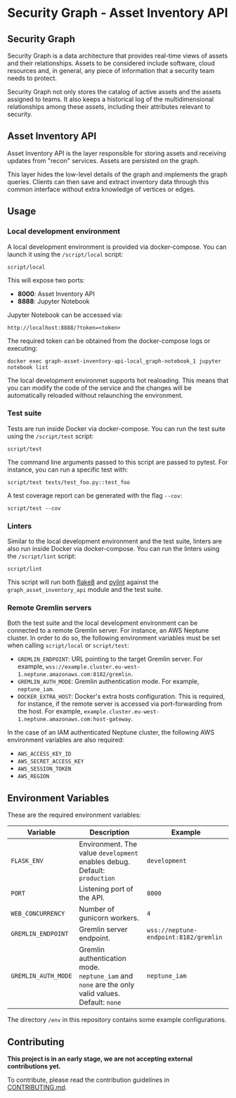 # Security Graph - Asset Inventory API

## Security Graph

Security Graph is a data architecture that provides real-time views of assets
and their relationships. Assets to be considered include software, cloud
resources and, in general, any piece of information that a security team needs
to protect.

Security Graph not only stores the catalog of active assets and the assets
assigned to teams. It also keeps a historical log of the multidimensional
relationships among these assets, including their attributes relevant to
security.

## Asset Inventory API

Asset Inventory API is the layer responsible for storing assets and receiving
updates from "recon" services. Assets are persisted on the graph.

This layer hides the low-level details of the graph and implements the graph
queries. Clients can then save and extract inventory data through this common
interface without extra knowledge of vertices or edges.

## Usage

### Local development environment

A local development environment is provided via docker-compose. You can launch
it using the `/script/local` script:

```
script/local
```

This will expose two ports:

- **8000**: Asset Inventory API
- **8888**: Jupyter Notebook

Jupyter Notebook can be accessed via:

```
http://localhost:8888/?token=<token>
```

The required token can be obtained from the docker-compose logs or executing:

```
docker exec graph-asset-inventory-api-local_graph-notebook_1 jupyter notebook list
```

The local development environmet supports hot realoading. This means that you
can modify the code of the service and the changes will be automatically
reloaded without relaunching the environment.

### Test suite

Tests are run inside Docker via docker-compose. You can run the test suite
using the `/script/test` script:

```
script/test
```

The command line arguments passed to this script are passed to pytest. For
instance, you can run a specific test with:

```
script/test tests/test_foo.py::test_foo
```

A test coverage report can be generated with the flag `--cov`:

```
script/test --cov
```

### Linters

Similar to the local development environment and the test suite, linters are
also run inside Docker via docker-compose. You can run the linters using the
`/script/lint` script:

```
script/lint
```

This script will run both [flake8] and [pylint] against the
`graph_asset_inventory_api` module and the test suite.

### Remote Gremlin servers

Both the test suite and the local development environment can be connected to a
remote Gremlin server. For instance, an AWS Neptune cluster. In order to do so,
the following environment variables must be set when calling `script/local` or
`script/test`:

- `GREMLIN_ENDPOINT`: URL pointing to the target Gremlin server. For example,
  `wss://example.cluster.eu-west-1.neptune.amazonaws.com:8182/gremlin`.
- `GREMLIN_AUTH_MODE`: Gremlin authentication mode. For example, `neptune_iam`.
- `DOCKER_EXTRA_HOST`: Docker's extra hosts configuration. This is required,
  for instance, if the remote server is accessed via port-forwarding from the
  host. For example,
  `example.cluster.eu-west-1.neptune.amazonaws.com:host-gateway`.

In the case of an IAM authenticated Neptune cluster, the following AWS
environment variables are also required:

- `AWS_ACCESS_KEY_ID`
- `AWS_SECRET_ACCESS_KEY`
- `AWS_SESSION_TOKEN`
- `AWS_REGION`

## Environment Variables

These are the required environment variables:

| Variable | Description | Example |
| --- | --- | --- |
| `FLASK_ENV` | Environment. The value `development` enables debug. Default: `production` | `development` |
| `PORT` | Listening port of the API. | `8000` |
| `WEB_CONCURRENCY` | Number of gunicorn workers. | `4` |
| `GREMLIN_ENDPOINT` | Gremlin server endpoint. | `wss://neptune-endpoint:8182/gremlin` |
| `GREMLIN_AUTH_MODE` | Gremlin authentication mode. `neptune_iam` and `none` are the only valid values. Default: `none` | `neptune_iam` |

The directory `/env` in this repository contains some example configurations.

## Contributing

**This project is in an early stage, we are not accepting external
contributions yet.**

To contribute, please read the contribution guidelines in [CONTRIBUTING.md].


[CONTRIBUTING.md]: CONTRIBUTING.md
[flake8]: https://flake8.pycqa.org/
[pylint]: https://pylint.pycqa.org/
